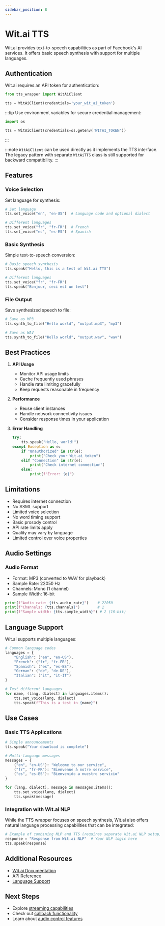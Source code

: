 ```yaml
---
sidebar_position: 8
---
```


# Wit.ai TTS

Wit.ai provides text-to-speech capabilities as part of Facebook's AI services. It offers basic speech synthesis with support for multiple languages.

## Authentication

Wit.ai requires an API token for authentication:

```python
from tts_wrapper import WitAiClient

tts = WitAiClient(credentials='your_wit_ai_token')
```

:::tip
Use environment variables for secure credential management:
```python
import os

tts = WitAiClient(credentials=os.getenv('WITAI_TOKEN'))
```
:::

:::note
`WitAiClient` can be used directly as it implements the TTS interface. The legacy pattern with separate `WitAiTTS` class is still supported for backward compatibility.
:::

## Features

### Voice Selection
Set language for synthesis:

```python
# Set language
tts.set_voice("en", "en-US")  # Language code and optional dialect

# Different languages
tts.set_voice("fr", "fr-FR")  # French
tts.set_voice("es", "es-ES")  # Spanish
```

### Basic Synthesis
Simple text-to-speech conversion:

```python
# Basic speech synthesis
tts.speak("Hello, this is a test of Wit.ai TTS")

# Different languages
tts.set_voice("fr", "fr-FR")
tts.speak("Bonjour, ceci est un test")
```

### File Output
Save synthesized speech to file:

```python
# Save as MP3
tts.synth_to_file("Hello world", "output.mp3", "mp3")

# Save as WAV
tts.synth_to_file("Hello world", "output.wav", "wav")
```

## Best Practices

1. **API Usage**
   - Monitor API usage limits
   - Cache frequently used phrases
   - Handle rate limiting gracefully
   - Keep requests reasonable in frequency

2. **Performance**
   - Reuse client instances
   - Handle network connectivity issues
   - Consider response times in your application

3. **Error Handling**
   ```python
   try:
       tts.speak("Hello, world!")
   except Exception as e:
       if "Unauthorized" in str(e):
           print("Check your Wit.ai token")
       elif "Connection" in str(e):
           print("Check internet connection")
       else:
           print(f"Error: {e}")
   ```

## Limitations

- Requires internet connection
- No SSML support
- Limited voice selection
- No word timing support
- Basic prosody control
- API rate limits apply
- Quality may vary by language
- Limited control over voice properties

## Audio Settings

### Audio Format
- Format: MP3 (converted to WAV for playback)
- Sample Rate: 22050 Hz
- Channels: Mono (1 channel)
- Sample Width: 16-bit

```python
print(f"Audio rate: {tts.audio_rate}")    # 22050
print(f"Channels: {tts.channels}")        # 1
print(f"Sample width: {tts.sample_width}") # 2 (16-bit)
```

## Language Support

Wit.ai supports multiple languages:

```python
# Common language codes
languages = {
    "English": ("en", "en-US"),
    "French": ("fr", "fr-FR"),
    "Spanish": ("es", "es-ES"),
    "German": ("de", "de-DE"),
    "Italian": ("it", "it-IT")
}

# Test different languages
for name, (lang, dialect) in languages.items():
    tts.set_voice(lang, dialect)
    tts.speak(f"This is a test in {name}")
```

## Use Cases

### Basic TTS Applications
```python
# Simple announcements
tts.speak("Your download is complete")

# Multi-language messages
messages = {
    ("en", "en-US"): "Welcome to our service",
    ("fr", "fr-FR"): "Bienvenue à notre service",
    ("es", "es-ES"): "Bienvenido a nuestro servicio"
}

for (lang, dialect), message in messages.items():
    tts.set_voice(lang, dialect)
    tts.speak(message)
```

### Integration with Wit.ai NLP
While the TTS wrapper focuses on speech synthesis, Wit.ai also offers natural language processing capabilities that can be integrated:

```python
# Example of combining NLP and TTS (requires separate Wit.ai NLP setup)
response = "Response from Wit.ai NLP"  # Your NLP logic here
tts.speak(response)
```

## Additional Resources

- [Wit.ai Documentation](https://wit.ai/docs)
- [API Reference](https://wit.ai/docs/http/20200513)
- [Language Support](https://wit.ai/docs/http#language-support)

## Next Steps

- Explore [streaming capabilities](../guides/streaming)
- Check out [callback functionality](../guides/callbacks)
- Learn about [audio control features](../guides/audio-control) 